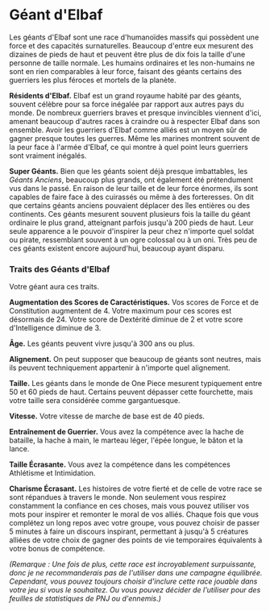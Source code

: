 # Géant d'Elbaf

Les géants d'Elbaf sont une race d'humanoïdes massifs qui possèdent une force et des capacités surnaturelles. Beaucoup d'entre eux mesurent des dizaines de pieds de haut et peuvent être plus de dix fois la taille d'une personne de taille normale. Les humains ordinaires et les non-humains ne sont en rien comparables à leur force, faisant des géants certains des guerriers les plus féroces et mortels de la planète.

**Résidents d'Elbaf.** Elbaf est un grand royaume habité par des géants, souvent célèbre pour sa force inégalée par rapport aux autres pays du monde. De nombreux guerriers braves et presque invincibles viennent d'ici, amenant beaucoup d'autres races à craindre ou à respecter Elbaf dans son ensemble. Avoir les guerriers d'Elbaf comme alliés est un moyen sûr de gagner presque toutes les guerres. Même les marines montrent souvent de la peur face à l'armée d'Elbaf, ce qui montre à quel point leurs guerriers sont vraiment inégalés.

**Super Géants.** Bien que les géants soient déjà presque imbattables, les _Géants Anciens_, beaucoup plus grands, ont également été prétendument vus dans le passé. En raison de leur taille et de leur force énormes, ils sont capables de faire face à des cuirassés ou même à des forteresses. On dit que certains géants anciens pouvaient déplacer des îles entières ou des continents. Ces géants mesurent souvent plusieurs fois la taille du géant ordinaire le plus grand, atteignant parfois jusqu'à 200 pieds de haut. Leur seule apparence a le pouvoir d'inspirer la peur chez n'importe quel soldat ou pirate, ressemblant souvent à un ogre colossal ou à un oni. Très peu de ces géants existent encore aujourd'hui, beaucoup ayant disparu.

### Traits des Géants d'Elbaf

Votre géant aura ces traits.

**Augmentation des Scores de Caractéristiques.** Vos scores de Force et de Constitution augmentent de 4. Votre maximum pour ces scores est désormais de 24. Votre score de Dextérité diminue de 2 et votre score d'Intelligence diminue de 3.

**Âge.** Les géants peuvent vivre jusqu'à 300 ans ou plus.

**Alignement.** On peut supposer que beaucoup de géants sont neutres, mais ils peuvent techniquement appartenir à n'importe quel alignement.

**Taille.** Les géants dans le monde de One Piece mesurent typiquement entre 50 et 60 pieds de haut. Certains peuvent dépasser cette fourchette, mais votre taille sera considérée comme gargantuesque.

**Vitesse.** Votre vitesse de marche de base est de 40 pieds.

**Entraînement de Guerrier.** Vous avez la compétence avec la hache de bataille, la hache à main, le marteau léger, l'épée longue, le bâton et la lance.

**Taille Écrasante.** Vous avez la compétence dans les compétences Athlétisme et Intimidation.

**Charisme Écrasant.** Les histoires de votre fierté et de celle de votre race se sont répandues à travers le monde. Non seulement vous respirez constamment la confiance en ces choses, mais vous pouvez utiliser vos mots pour inspirer et remonter le moral de vos alliés. Chaque fois que vous complétez un long repos avec votre groupe, vous pouvez choisir de passer 5 minutes à faire un discours inspirant, permettant à jusqu'à 5 créatures alliées de votre choix de gagner des points de vie temporaires équivalents à votre bonus de compétence.

_(Remarque : Une fois de plus, cette race est incroyablement surpuissante, donc je ne recommanderais pas de l'utiliser dans une campagne équilibrée. Cependant, vous pouvez toujours choisir d'inclure cette race jouable dans votre jeu si vous le souhaitez. Ou vous pouvez décider de l'utiliser pour des feuilles de statistiques de PNJ ou d'ennemis.)_
